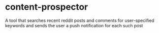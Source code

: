 # content-prospector
A tool that searches recent reddit posts and comments for user-specified keywords and sends the user a push notification for each such post
